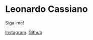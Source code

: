 <h1>Leonardo Cassiano</h1>


Siga-me!

<a href="https://www.instagram.com/p1csleo99/">Instagram</a>.
<a href="https://github.com/yLeonardo99">Github</a>

<a href="https://yleonardo99.github.io/MemoryGame-HtmlCssJS/">

